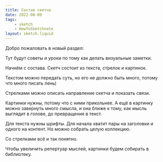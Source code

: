 ```yaml
---
title: Состав скетча
date: 2022-08-09
tags:
    - sketch
    - HowToSketchnote
layout: sketch.liquid
---
```


Добро пожаловать в новый раздел:

Тут будут советы и уроки по тому как делать визуальные заметки.

Начнём с состава. Скетч состоит из текста, стрелок и картинок.

Текстом можно передать суть, но его не должно быть много, потому что много писать лень)

Стрелками можно описать направление скетча и показать связи.

Картинки нужны, потому что с ними прикольнее. А ещё в картинку можно завернуть много смысла, и она ближе к тому, как мысль выглядит в голове, до превращения в текст.

Для текста нужны шрифты. Для начала хватит пары на заголовки и одного на контент. Но можно собрать целую коллекцию.

Со стрелками всё и так понятно.

Чтобы увеличить репертуар мыслей, картинки будем собирать в библиотеку.
